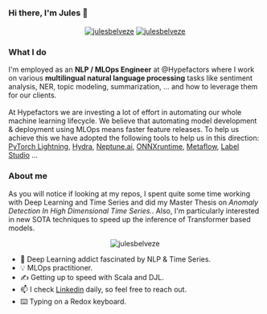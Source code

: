 ### Hi there, I'm Jules 👋
<p align="center">
  <a href="https://www.linkedin.com/in/jules-belveze/" target="blank"><img align="center" src="https://img.shields.io/badge/-LinkedIn-039BE5?style=for-the-badge&logo=Linkedin&logoColor=white&link=https://www.linkedin.com/in/jules-belveze/" alt="julesbelveze"/></a>
  <a href="https://github.com/JulesBelveze?tab=repositories" target="blank"><img align="center" src="https://img.shields.io/badge/github%20-%23121011.svg?&style=for-the-badge&logo=github&logoColor=white&link=https://github.com/JulesBelveze?tab=repositories" alt="julesbelveze"/></a>
</p>

### What I do 

I'm employed as an <b>NLP / MLOps Engineer</b> at @Hypefactors where I work on various **multilingual natural language processing** tasks like sentiment analysis, NER, topic modeling, summarization, ... and how to leverage them for our clients. \
\
At Hypefactors we are investing a lot of effort in automating our whole machine learning lifecycle. We believe that automating model development & deployment using MLOps means faster feature releases. To help us achieve this we have adopted the following tools to help us in this direction: [PyTorch Lightning](https://www.pytorchlightning.ai), [Hydra](https://hydra.cc/docs/intro/), [Neptune.ai](https://neptune.ai), [ONNXruntime](https://onnxruntime.ai), [Metaflow](https://docs.metaflow.org), [Label Studio](https://labelstud.io) ...

### About me

As you will notice if looking at my repos, I spent quite some time working with Deep Learning and Time Series and did my Master Thesis on <i>Anomaly Detection In High Dimensional Time Series.</i>. Also, I'm particularly interested in new SOTA techniques to speed up the inference of Transformer based models.

<div align="center">
  <img src="https://github-readme-stats.vercel.app/api?username=JulesBelveze&show_icons=true" alt=julesbelveze />
</div>

- :snake: Deep Learning addict fascinated by NLP & Time Series.
- :bulb: MLOps practitioner.
- :writing_hand: Getting up to speed with Scala and DJL.
- 📫 I check [Linkedin](https://www.linkedin.com/in/jules-belveze/) daily, so feel free to reach out.
- ⌨️ Typing on a Redox keyboard.
